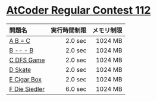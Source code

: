 # [AtCoder Regular Contest 112](https://atcoder.jp/contests/arc112)

問題名 | 実行時間制限 | メモリ制限
:-- | --: | --:
[A B = C](https://atcoder.jp/contests/arc112/tasks/arc112_a) | 2.0 sec | 1024 MB
[B -- - B](https://atcoder.jp/contests/arc112/tasks/arc112_b) | 2.0 sec | 1024 MB
[C DFS Game](https://atcoder.jp/contests/arc112/tasks/arc112_c) | 2.0 sec | 1024 MB
[D Skate](https://atcoder.jp/contests/arc112/tasks/arc112_d) | 2.0 sec | 1024 MB
[E Cigar Box](https://atcoder.jp/contests/arc112/tasks/arc112_e) | 2.0 sec | 1024 MB
[F Die Siedler](https://atcoder.jp/contests/arc112/tasks/arc112_f) | 6.0 sec | 1024 MB

